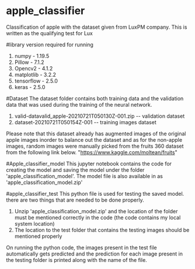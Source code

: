 # apple_classifier
Classification of apple with the dataset given from LuxPM company. This is written as the qualifying test for Lux

#library version required for running
1. numpy - 1.19.5
2. Pillow -  7.1.2
3. Opencv2 - 4.1.2
4. matplotlib - 3.2.2
5. tensorflow - 2.5.0
6. keras - 2.5.0

#Dataset
The dataset folder contains both training data and the validation data that was used during the training of the neural network.

1. valid-datavalid_apple-20210721T050130Z-001.zip -- validation dataset
2. dataset-20210721T050154Z-001                   -- training images dataset

Please note that this dataset already has augmented images of the original apple images inorder to balance out the dataset and as for the non-apple images, random images were manually picked from the fruits 360 dataset from the following link below.
"https://www.kaggle.com/moltean/fruits"

#Apple_classifier_model
This jupyter notebook contains the code for creating the model and saving the model under the folder 'apple_classification_model'. The model file is also available in as 'apple_classification_model.zip'

#apple_classifier_test
This python file is used for testing the saved model. there are two things that are needed to be done properly.

1. Unzip 'apple_classification_model.zip' and the location of the folder must be mentioned correctly in the code (the code contains my local system location)
2. The location to the test folder that contains the testing images should be mentioned properly

On running the python code, the images present in the test file automatically gets predicted and the prediction for each image present in the testing folder is printed along with the name of the file.
